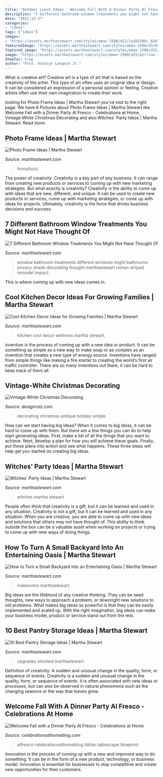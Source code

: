 ```yaml
---
title: "Outdoor Lunch Ideas : Welcome Fall With A Dinner Party Al Fresco"
description: "7 different bathroom window treatments you might not have thought of"
date: "2022-12-27"
categories:
- "ideas"
tags: ["ideas"]
images:
- "https://assets.marthastewart.com/styles/wmax-1500/d21/la102386c_0107_pantry/la102386c_0107_pantry_sq.jpg?itok=lNAvPqkx"
featuredImage: "https://assets.marthastewart.com/styles/wmax-1500/d3/04a/04a.jpg?itok=6aFt4FVM"
featured_image: "https://assets.marthastewart.com/styles/wmax-1500/d15/perrine---after/perrine---after_2.jpg?itok=xT4NUs7L"
image: "https://assets.marthastewart.com/styles/wmax-1500/d15/perrine---after/perrine---after_2.jpg?itok=xT4NUs7L"
ShowToc: true
author: "Prof. Katelyn Langosh Jr."
---
```



What is creative art?
Creative art is a type of art that is based on the creativity of the artist. This type of art often uses an original idea or design. It can be considered an expression of a personal opinion or feeling. Creative artists often use their own imagination to create their work.

	

		
looking for Photo Frame Ideas | Martha Stewart you've visit to the right page. We have 8 Pictures about Photo Frame Ideas | Martha Stewart like Welcome Fall with a Dinner Party Al Fresco - Celebrations at Home, Vintage-White Christmas Decorating and also Witches&#039; Party Ideas | Martha Stewart. Read more:
		
    
## Photo Frame Ideas | Martha Stewart

<img loading=lazy src="http://assets.marthastewart.com/styles/wmax-1500/d31/frames-doll-house-0911mld107572/frames-doll-house-0911mld107572_sq.jpg?itok=c_EP808e" onerror="this.onerror=null;this.src='https://tse1.mm.bing.net/th?id=OIP.iR_L09ZjeBDi3cIBYlE1MgHaHa&amp;pid=15.1';" alt="Photo Frame Ideas | Martha Stewart">

_Source: marthastewart.com_

>homybuzz. 

	

The power of creativity:
Creativity is a key part of any business. It can range from creating new products or services to coming up with new marketing strategies. But what exactly is creativity?
Creativity is the ability to come up with ideas that are new, different, and unique. It can be used to create new products or services, come up with marketing strategies, or come up with ideas for projects. Ultimately, creativity is the force that drives business decisions and success.

    
## 7 Different Bathroom Window Treatments You Might Not Have Thought Of

<img loading=lazy src="http://assets.marthastewart.com/styles/wmax-1500/d24/striped-roman-shade-1027/striped-roman-shade-1027.jpg?itok=OKkOVylv" onerror="this.onerror=null;this.src='https://tse2.mm.bing.net/th?id=OIP.nkW-rc4-lXChZUMjGWb6xgHaKh&amp;pid=15.1';" alt="7 Different Bathroom Window Treatments You Might Not Have Thought Of">

_Source: marthastewart.com_

>window bathroom treatments different windows might bathrooms privacy shade decorating thought marthastewart roman striped remodel impact. 

	

This is where coming up with new ideas comes in.

    
## Cool Kitchen Decor Ideas For Growing Families | Martha Stewart

<img loading=lazy src="https://assets.marthastewart.com/styles/wmax-1500/d3/04a/04a.jpg?itok=6aFt4FVM" onerror="this.onerror=null;this.src='https://tse4.mm.bing.net/th?id=OIP.C1v78M_hWymE7mCh3x4aNQHaKh&amp;pid=15.1';" alt="Cool Kitchen Decor Ideas for Growing Families | Martha Stewart">

_Source: marthastewart.com_

>kitchen cool decor wellness martha stewart. 

	

invention is the process of coming up with a new idea or product. It can be something as simple as a new way to make soap or as complex as an invention that creates a new type of energy source. Inventions have ranged from simple things like making a fire starter to creating the world’s first air traffic controller. There are so many inventions out there, it can be hard to keep track of them all.

    
## Vintage-White Christmas Decorating

<img loading=lazy src="https://cdn.designrulz.com/wp-content/uploads/2011/12/1233728_t0X781u8_c.jpg" onerror="this.onerror=null;this.src='https://tse3.mm.bing.net/th?id=OIP.8bQKVB4zUYFVfA1ZhtPQ8gHaKj&amp;pid=15.1';" alt="Vintage-White Christmas Decorating">

_Source: designrulz.com_

>decorating christmas antique holiday simple. 

	

How can we start having big ideas?
When it comes to big ideas, it can be hard to come up with them. But there are a few things you can do to help start generating ideas. First, make a list of all the things that you want to achieve. Next, develop a plan for how you will achieve these goals. Finally, put these plans into action and see what happens. These three steps will help get you started on creating big ideas.

    
## Witches&#039; Party Ideas | Martha Stewart

<img loading=lazy src="https://assets.marthastewart.com/styles/wmax-1500/d22/mld104635_1009_caulren/mld104635_1009_caulren_hd.jpg?itok=pwMzJQVs" onerror="this.onerror=null;this.src='https://tse3.mm.bing.net/th?id=OIP.bCHcxES68JFUTM_D5KmnkwHaJQ&amp;pid=15.1';" alt="Witches&#039; Party Ideas | Martha Stewart">

_Source: marthastewart.com_

>witches martha stewart. 

	

People often think that creativity is a gift, but it can be learned and used in any situation.
Creativity is not a gift, but it can be learned and used in any situation. When you are creative, you are able to come up with new ideas and solutions that others may not have thought of. This ability to think outside the box can be a valuable asset when working on projects or trying to come up with new ways of doing things.

    
## How To Turn A Small Backyard Into An Entertaining Oasis | Martha Stewart

<img loading=lazy src="https://assets.marthastewart.com/styles/wmax-1500/d15/perrine---after/perrine---after_2.jpg?itok=xT4NUs7L" onerror="this.onerror=null;this.src='https://tse3.mm.bing.net/th?id=OIP.5H6bqxrT30kVxYEavoIrNQHaKh&amp;pid=15.1';" alt="How to Turn a Small Backyard into an Entertaining Oasis | Martha Stewart">

_Source: marthastewart.com_

>makeovers marthastewart. 

	

Big ideas are the lifeblood of any creative thinking. They can be seed thoughts, new ways to approach a problem, or downright new solutions to old problems. What makes big ideas so powerful is that they can be easily implemented and scaled up. With the right imagination, big ideas can make your business model, product or service stand out from the rest.

    
## 10 Best Pantry Storage Ideas | Martha Stewart

<img loading=lazy src="https://assets.marthastewart.com/styles/wmax-1500/d21/la102386c_0107_pantry/la102386c_0107_pantry_sq.jpg?itok=lNAvPqkx" onerror="this.onerror=null;this.src='https://tse4.mm.bing.net/th?id=OIP.pk7wP-h4px9BIbund1whcgHaHa&amp;pid=15.1';" alt="10 Best Pantry Storage Ideas | Martha Stewart">

_Source: marthastewart.com_

>upgrades stocked marthastewart. 

	

Definition of creativity: A sudden and unusual change in the quality, form, or sequence of events.
Creativity is a sudden and unusual change in the quality, form, or sequence of events. It is often associated with new ideas or processes, but can also be observed in natural phenomena such as the changing seasons or the way that leaves grow.

    
## Welcome Fall With A Dinner Party Al Fresco - Celebrations At Home

<img loading=lazy src="https://celebrationsathomeblog.com/wp-content/uploads/2014/09/jacuzzi-party-008-3.jpg" onerror="this.onerror=null;this.src='https://tse2.mm.bing.net/th?id=OIP.mW930DAy9MoCVH_tt1LXogHaLD&amp;pid=15.1';" alt="Welcome Fall with a Dinner Party Al Fresco - Celebrations at Home">

_Source: celebrationsathomeblog.com_

>alfresco celebrationsathomeblog italian tablescape blueprint. 

	

Innovation is the process of coming up with a new and improved way to do something. It can be in the form of a new product, technology, or business model. Innovation is essential for businesses to stay competitive and create new opportunities for their customers.

